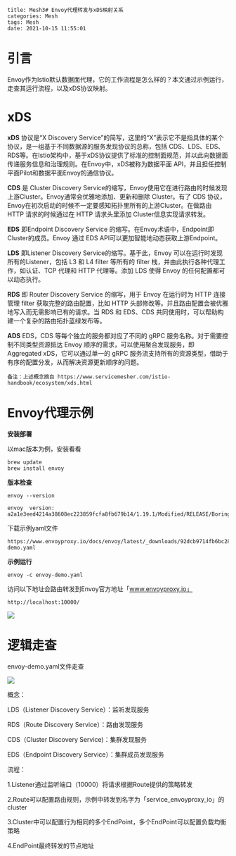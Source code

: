 

```
title: Mesh3# Envoy代理转发与xDS映射关系
categories: Mesh
tags: Mesh
date: 2021-10-15 11:55:01
```



# 引言



Envoy作为Istio默认数据面代理，它的工作流程是怎么样的？本文通过示例运行，走查其运行流程，以及xDS协议映射。



# xDS



**xDS**  协议是“X Discovery Service”的简写，这里的“X”表示它不是指具体的某个协议，是一组基于不同数据源的服务发现协议的总称，包括 CDS、LDS、EDS、RDS等。在Istio架构中，基于xDS协议提供了标准的控制面规范，并以此向数据面传递服务信息和治理规则。在Envoy中，xDS被称为数据平面 API，并且担任控制平面Pilot和数据平面Envoy的通信协议。



**CDS**  是 Cluster Discovery Service的缩写，Envoy使用它在进行路由的时候发现上游Cluster。Envoy通常会优雅地添加、更新和删除 Cluster。有了 CDS 协议，Envoy在初次启动的时候不一定要感知拓扑里所有的上游Cluster。在做路由 HTTP 请求的时候通过在 HTTP 请求头里添加 Cluster信息实现请求转发。



**EDS** 即Endpoint Discovery Service 的缩写。在Envoy术语中，Endpoint即Cluster的成员。Envoy 通过 EDS API可以更加智能地动态获取上游Endpoint。



**LDS**  即Listener Discovery Service的缩写。基于此，Envoy 可以在运行时发现所有的Listener，包括 L3 和 L4 filter 等所有的 filter 栈，并由此执行各种代理工作，如认证、TCP 代理和 HTTP 代理等。添加 LDS 使得 Envoy 的任何配置都可以动态执行。



**RDS**  即 Router Discovery Service 的缩写，用于 Envoy 在运行时为 HTTP 连接管理 filter 获取完整的路由配置，比如 HTTP 头部修改等。并且路由配置会被优雅地写入而无需影响已有的请求。当 RDS 和 EDS、CDS 共同使用时，可以帮助构建一个复杂的路由拓扑蓝绿发布等。



**ADS**  EDS，CDS 等每个独立的服务都对应了不同的 gRPC 服务名称。对于需要控制不同类型资源抵达 Envoy 顺序的需求，可以使用聚合发现服务，即 Aggregated xDS，它可以通过单一的 gRPC 服务流支持所有的资源类型，借助于有序的配置分发，从而解决资源更新顺序的问题。



```
备注：上述概念摘自 https://www.servicemesher.com/istio-handbook/ecosystem/xds.html
```



# Envoy代理示例



**安装部署** 

以mac版本为例，安装看看

```
brew update
brew install envoy
```



**版本检查** 

```
envoy --version

envoy  version: a2a1e3eed4214a38608ec223859fcfa8fb679b14/1.19.1/Modified/RELEASE/BoringSSL

```



下载示例yaml文件

```
https://www.envoyproxy.io/docs/envoy/latest/_downloads/92dcb9714fb6bc288d042029b34c0de4/envoy-demo.yaml
```



**示例运行** 

```
envoy -c envoy-demo.yaml
```



访问以下地址会路由转发到Envoy官方地址「www.envoyproxy.io」

```
http://localhost:10000/
```

![](https://gitee.com/laoliangcode/md-picture/raw/master/img/20210924223926.png)





# 逻辑走查

envoy-demo.yaml文件走查

![](https://gitee.com/laoliangcode/md-picture/raw/master/img/20210924192135.png)



概念：

LDS（Listener Discovery Service）：监听发现服务

RDS（Route Discovery Service）：路由发现服务

CDS（Cluster Discovery Service)：集群发现服务

EDS（Endpoint Discovery Service）：集群成员发现服务



流程：

1.Listener通过监听端口（10000）将请求根据Route提供的策略转发

2.Route可以配置路由规则，示例中转发到名字为「service_envoyproxy_io」的cluster

3.Cluster中可以配置行为相同的多个EndPoint，多个EndPoint可以配置负载均衡策略

4.EndPoint最终转发的节点地址





